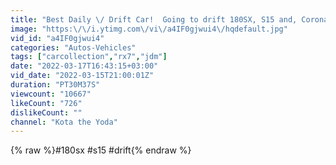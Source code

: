 ```yaml
---
title: "Best Daily \/ Drift Car!  Going to drift 180SX, S15 and, Corona!"
image: "https:\/\/i.ytimg.com\/vi\/a4IF0gjwui4\/hqdefault.jpg"
vid_id: "a4IF0gjwui4"
categories: "Autos-Vehicles"
tags: ["carcollection","rx7","jdm"]
date: "2022-03-17T16:43:15+03:00"
vid_date: "2022-03-15T21:00:01Z"
duration: "PT30M37S"
viewcount: "10667"
likeCount: "726"
dislikeCount: ""
channel: "Kota the Yoda"
---
```

{% raw %}#180sx #s15 #drift{% endraw %}
